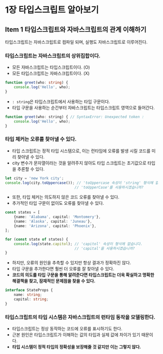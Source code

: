 # 1장 타입스크립트 알아보기

## Item 1 타입스크립트와 자바스크립트의 관계 이해하기

타입스크립트는 자바스크립트로 컴파일 되며, 실행도 자바스크립트로 이루어진다.

### 타입스크립트는 자바스크립트의 상위집합이다.
- 모든 자바스크립트는 타입스크립트이다. (O)
- 모든 타입스크립트는 자바스크립트이다. (X)
```typescript
function greet(who: string) {
    console.log('Hello', who);
}
```
- `: string`은 타입스크립트에서 사용하는 타입 구문이다.
- 타입 구문을 사용하는 순간부터 자바스크립트는 타입스크립트 영역으로 들어간다.
```javascript
function greet(who: string) { // SyntaxError: Unexpected token :
    console.log('Hello', who); 
}
```
### 타입 체커는 오류를 찾아낼 수 있다.
- 타입 스크립트는 정적 타입 시스템으로, 이는 런타임에 오류를 발생 시킬 코드를 미리 찾아낼 수 있다.
- city 변수가 문자열이라는 것을 알려주지 않아도 타입 스크립트는 초기값으로 타입을 추론할 수 있다.
```typescript
let city = 'new York city';
console.log(city.toUppercase()); // 'toUppercase 속성이 'string' 형식에 없습니다.
                                // 'toUpperCase'를 사용하시겠습니까?
```
- 또한, 타입 체커는 의도하지 않은 코드 오류를 찾아낼 수 있다.
- 추가적인 타입 구문이 없이도 오류를 찾아낼 수 있다.
```typescript
const states = [
    {name: 'Alabama', capital: 'Montomery'},
    {name: 'Alaska', capital: 'Juneau'},
    {name: 'Arizona', capital: 'Phoenix'},
];

for (const state of states) {
    console.log(state.capitol); // 'capitol' 속성이 형식에 없습니다.
                                // 'capital'을 사용하시겠습니까?
}
```
- 하지만, 오류의 원인을 추측할 수 있지만 항상 결과가 정확하진 않다.
- 타입 구문을 추가한다면 훨씬 더 오류를 잘 찾아낼 수 있다.
- **코드의 의도를 타입 구문을 통해 알려준다면 타입스크립트는 더욱 확실하고 명확한 해결책을 찾고, 잠재적인 문제점을 찾을 수 있다.**
```typescript
interface StateProps {
    name: string;
    capital: string;
}
```

### 타입스크립트의 타입 시스템은 자바스크립트의 런타임 동작을 모델링한다.
- 타입스크립트는 정상 동작하는 코드에 오류를 표시하기도 한다.
- 근본 원인은 타입스크립트가 이해하는 값의 타입과 실제 값에 차이가 있기 때문이다.
- **타입 시스템이 정적 타입의 정확성을 보장해줄 것 같지만 이는 그렇지 않다.**